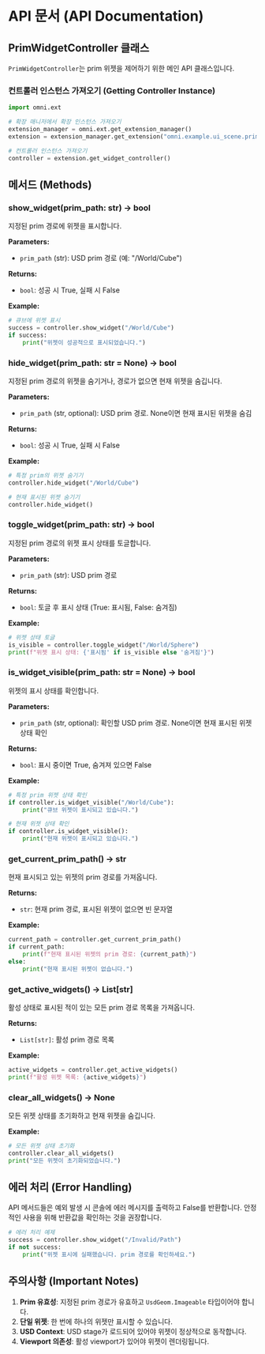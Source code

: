 # API 문서 (API Documentation)

## PrimWidgetController 클래스

`PrimWidgetController`는 prim 위젯을 제어하기 위한 메인 API 클래스입니다.

### 컨트롤러 인스턴스 가져오기 (Getting Controller Instance)

```python
import omni.ext

# 확장 매니저에서 확장 인스턴스 가져오기
extension_manager = omni.ext.get_extension_manager()
extension = extension_manager.get_extension("omni.example.ui_scene.prim_widget")

# 컨트롤러 인스턴스 가져오기
controller = extension.get_widget_controller()
```

## 메서드 (Methods)

### show_widget(prim_path: str) → bool

지정된 prim 경로에 위젯을 표시합니다.

**Parameters:**
- `prim_path` (str): USD prim 경로 (예: "/World/Cube")

**Returns:**
- `bool`: 성공 시 True, 실패 시 False

**Example:**
```python
# 큐브에 위젯 표시
success = controller.show_widget("/World/Cube")
if success:
    print("위젯이 성공적으로 표시되었습니다.")
```

### hide_widget(prim_path: str = None) → bool

지정된 prim 경로의 위젯을 숨기거나, 경로가 없으면 현재 위젯을 숨깁니다.

**Parameters:**
- `prim_path` (str, optional): USD prim 경로. None이면 현재 표시된 위젯을 숨김

**Returns:**
- `bool`: 성공 시 True, 실패 시 False

**Example:**
```python
# 특정 prim의 위젯 숨기기
controller.hide_widget("/World/Cube")

# 현재 표시된 위젯 숨기기
controller.hide_widget()
```

### toggle_widget(prim_path: str) → bool

지정된 prim 경로의 위젯 표시 상태를 토글합니다.

**Parameters:**
- `prim_path` (str): USD prim 경로

**Returns:**
- `bool`: 토글 후 표시 상태 (True: 표시됨, False: 숨겨짐)

**Example:**
```python
# 위젯 상태 토글
is_visible = controller.toggle_widget("/World/Sphere")
print(f"위젯 표시 상태: {'표시됨' if is_visible else '숨겨짐'}")
```

### is_widget_visible(prim_path: str = None) → bool

위젯의 표시 상태를 확인합니다.

**Parameters:**
- `prim_path` (str, optional): 확인할 USD prim 경로. None이면 현재 표시된 위젯 상태 확인

**Returns:**
- `bool`: 표시 중이면 True, 숨겨져 있으면 False

**Example:**
```python
# 특정 prim 위젯 상태 확인
if controller.is_widget_visible("/World/Cube"):
    print("큐브 위젯이 표시되고 있습니다.")

# 현재 위젯 상태 확인
if controller.is_widget_visible():
    print("현재 위젯이 표시되고 있습니다.")
```

### get_current_prim_path() → str

현재 표시되고 있는 위젯의 prim 경로를 가져옵니다.

**Returns:**
- `str`: 현재 prim 경로, 표시된 위젯이 없으면 빈 문자열

**Example:**
```python
current_path = controller.get_current_prim_path()
if current_path:
    print(f"현재 표시된 위젯의 prim 경로: {current_path}")
else:
    print("현재 표시된 위젯이 없습니다.")
```

### get_active_widgets() → List[str]

활성 상태로 표시된 적이 있는 모든 prim 경로 목록을 가져옵니다.

**Returns:**
- `List[str]`: 활성 prim 경로 목록

**Example:**
```python
active_widgets = controller.get_active_widgets()
print(f"활성 위젯 목록: {active_widgets}")
```

### clear_all_widgets() → None

모든 위젯 상태를 초기화하고 현재 위젯을 숨깁니다.

**Example:**
```python
# 모든 위젯 상태 초기화
controller.clear_all_widgets()
print("모든 위젯이 초기화되었습니다.")
```

## 에러 처리 (Error Handling)

API 메서드들은 예외 발생 시 콘솔에 에러 메시지를 출력하고 False를 반환합니다. 안정적인 사용을 위해 반환값을 확인하는 것을 권장합니다.

```python
# 에러 처리 예제
success = controller.show_widget("/Invalid/Path")
if not success:
    print("위젯 표시에 실패했습니다. prim 경로를 확인하세요.")
```

## 주의사항 (Important Notes)

1. **Prim 유효성**: 지정된 prim 경로가 유효하고 `UsdGeom.Imageable` 타입이어야 합니다.
2. **단일 위젯**: 한 번에 하나의 위젯만 표시할 수 있습니다.
3. **USD Context**: USD stage가 로드되어 있어야 위젯이 정상적으로 동작합니다.
4. **Viewport 의존성**: 활성 viewport가 있어야 위젯이 렌더링됩니다.